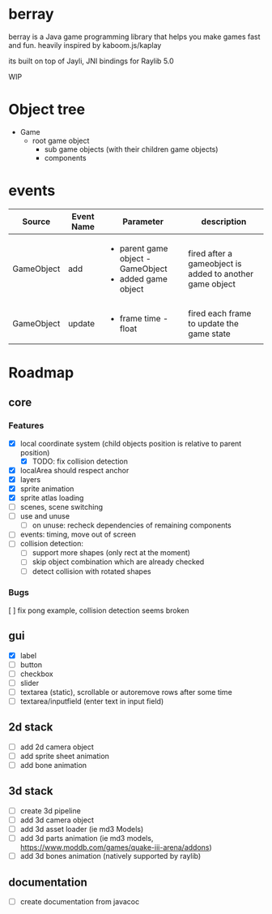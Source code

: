 # berray

berray is a Java game programming library that helps you make games fast and fun. heavily inspired by kaboom.js/kaplay

its built on top of Jayli, JNI bindings for Raylib 5.0

WIP

# Object tree

* Game
  * root game object
    * sub game objects (with their children game objects)
    * components

# events

| Source     | Event Name | Parameter                                                                    | description                                              |
|------------|------------|------------------------------------------------------------------------------|----------------------------------------------------------|
| GameObject | add        | <ul><li>parent game object - GameObject</li><li>added game object</li></ul>  | fired after a gameobject is added to another game object |
| GameObject | update     | <ul><li>frame time - float</li></ul>                                         | fired each frame to update the game state |

# Roadmap

## core

### Features

- [x] local coordinate system (child objects position is relative to parent position)
  - [x] TODO: fix collision detection
- [x] localArea should respect anchor
- [x] layers
- [x] sprite animation
- [x] sprite atlas loading
- [ ] scenes, scene switching
- [ ] use and unuse
  - [ ] on unuse: recheck dependencies of remaining components
- [ ] events: timing, move out of screen 
- [ ] collision detection: 
  - [ ] support more shapes (only rect at the moment)
  - [ ] skip object combination which are already checked
  - [ ] detect collision with rotated shapes

### Bugs

[ ] fix pong example, collision detection seems broken

## gui
- [x] label
- [ ] button
- [ ] checkbox
- [ ] slider
- [ ] textarea (static), scrollable or autoremove rows after some time
- [ ] textarea/inputfield (enter text in input field)

## 2d stack

- [ ] add 2d camera object
- [ ] add sprite sheet animation
- [ ] add bone animation
 
## 3d stack

- [ ] create 3d pipeline
- [ ] add 3d camera object
- [ ] add 3d asset loader (ie md3 Models)
- [ ] add 3d parts animation (ie md3 models, https://www.moddb.com/games/quake-iii-arena/addons)
- [ ] add 3d bones animation (natively supported by raylib)

## documentation

- [ ] create documentation from javacoc

